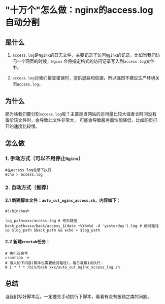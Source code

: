 # "十万个"怎么做：nginx的access.log自动分割

## 是什么

1. `access.log`是`Nginx`的日志文件，主要记录了访问`Nginx`的记录，比如当我们访问一个网页的时候，`Nginx`
会将指定格式的访问记录写入到`access.log`文件中。
   
2. `access.log`对我们排查错误时，提供思路和依据，所以强烈不建议生产环境关闭`access.log`。

## 为什么

那为啥我们要分割`access.log`呢？主要是当网站的访问量比较大或者长时间没有备份该文件时，会导致此文件非常大，
可能会导致服务器性能降低，比如网页打开的速度比较慢。

## 怎么做

### 1. 手动方式（可以不用停止`Nginx`）

```shell
#在access.log目录下执行
echo > access.log
```

### 2. 自动方式（推荐）
   
#### 2.1 新建脚本文件：`auto_cut_nginx_access.sh`，内容如下：

```shell
#!/bin/bash

log_path=xxx/access.log # 绝对路径
back_path=xxx/back/access_$(date +%Y%m%d -d 'yesterday').log # 绝对路径
cp $log_path $back_path && echo > $log_path
```

#### 2.2 新建`crontab`任务：

```shell
# 执行该命令
cronttab -e
# 插入如下内容(脚本也需要绝对路径)，每日凌晨1点执行：
0 1 * * * /bin/bash xxx/auto_cut_nginx_access_log.sh
```

## 总结

当我们写好脚本后，一定要先手动执行下脚本，看看有没有报错之类的问题。
